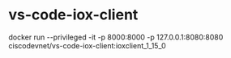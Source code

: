 # vs-code-iox-client

docker run --privileged -it -p 8000:8000 -p 127.0.0.1:8080:8080 ciscodevnet/vs-code-iox-client:ioxclient_1_15_0